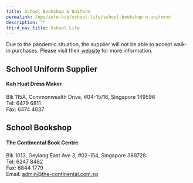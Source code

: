 ```yaml
---
title: School Bookshop & Uniform
permalink: /ops/info-hub/school-life/school-bookshop-n-uniform/
description: ""
third_nav_title: School Life
---
```

Due to the pandemic situation, the supplier will not be able to accept walk-in purchases. Please visit their [website](https://www.khuniform.com/) for more information.

## School Uniform Supplier

#### Kah Huat Dress Maker

Blk 115A, Commonwealth Drive, #04-15/16, Singapore 149596 <br>
Tel: 6479 6811 <br>
Fax: 6474 4037

## School Bookshop
#### The Continental Book Centre

  

Blk 1013, Geylang East Ave 3, #02-154, Singapore 389728. <br>
Tel: 6247 8482 <br>
Fax: 6844 1779 <br>
Email: [admin@the-continental.com.sg](mailto:admin@the-continental.com.sg)